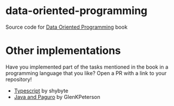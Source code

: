 # data-oriented-programming

Source code for [Data Oriented Programming](https://www.manning.com/books/data-oriented-programming?utm_source=viebel&utm_medium=affiliate&utm_campaign=book_sharvit2_data_1_29_21&a_aid=viebel&a_bid=d5b546b7) book


# Other implementations

Have you implemented part of the tasks mentioned in the book in a programming language that you like? Open a PR with a link to your repository!

- [Typescript](https://github.com/shybyte/data-oriented-programming-book-experiments) by shybyte
- [Java and Paguro](https://github.com/GlenKPeterson/DataOrientedExamples) by GlenKPeterson
